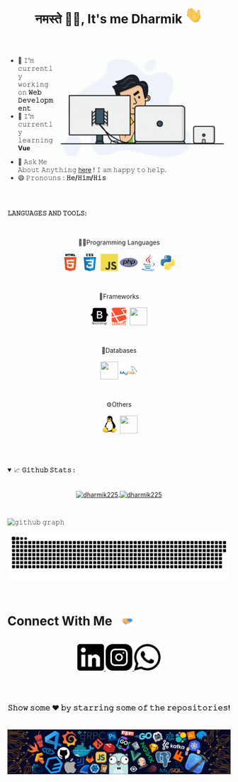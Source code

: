 <h1 align="center">
  <a target="_blank">
  </a>
  नमस्ते 🙏🏻, It's me Dharmik 
  <a target="_blank">
    <img src="https://github.com/dharmik225/dharmik225/blob/main/GIF/Hi.gif" width="40px" />
  </a>
</h1>

<br/>
<br/>
<a target="_blank">
  <img align="right" height="250" width="400" alt="GIF" src="https://github.com/dharmik225/dharmik225/blob/main/GIF/image.gif">
</a>

- 🔭 𝙸’𝚖 𝚌𝚞𝚛𝚛𝚎𝚗𝚝𝚕𝚢 𝚠𝚘𝚛𝚔𝚒𝚗𝚐 𝚘𝚗 **𝚆𝚎𝚋 𝙳𝚎𝚟𝚎𝚕𝚘𝚙𝚖𝚎𝚗𝚝**
- 🌱 𝙸’𝚖 𝚌𝚞𝚛𝚛𝚎𝚗𝚝𝚕𝚢 𝚕𝚎𝚊𝚛𝚗𝚒𝚗𝚐 **Vue**
<!-- - 🤔 𝙸’𝚖 𝚕𝚘𝚘𝚔𝚒𝚗𝚐 𝚏𝚘𝚛 𝚑𝚎𝚕𝚙 𝚠𝚒𝚝𝚑 **𝙸𝚗𝚝𝚎𝚛𝚗𝚜𝚑𝚒𝚙𝚜** -->
- 💬 𝙰𝚜𝚔 𝙼𝚎 𝙰𝚋𝚘𝚞𝚝 𝙰𝚗𝚢𝚝𝚑𝚒𝚗𝚐 [here](https://api.whatsapp.com/send?phone=919033748415) ! 𝙸 𝚊𝚖 𝚑𝚊𝚙𝚙𝚢 𝚝𝚘 𝚑𝚎𝚕𝚙.
- 😄 𝙿𝚛𝚘𝚗𝚘𝚞𝚗𝚜 : **𝙷𝚎/𝙷𝚒𝚖/𝙷𝚒𝚜**
<br/>
<br/>

**𝙻𝙰𝙽𝙶𝚄𝙰𝙶𝙴𝚂 𝙰𝙽𝙳 𝚃𝙾𝙾𝙻𝚂:**  
<br/>
<br/>
<p align="center">
👨‍💻Programming Languages<br><br>
<code><img width="40" height="40" src="https://raw.githubusercontent.com/devicons/devicon/master/icons/html5/html5-original-wordmark.svg"/></code>
<code><img width="40" height="40" src="https://raw.githubusercontent.com/devicons/devicon/master/icons/css3/css3-original-wordmark.svg"/></code>
<code><img width="40" height="40" src="https://raw.githubusercontent.com/devicons/devicon/master/icons/javascript/javascript-original.svg"/></code>
<code><img width="40" height="40" src="https://raw.githubusercontent.com/devicons/devicon/master/icons/php/php-original.svg"/></code>
<code><img width="40" height="40" src="https://raw.githubusercontent.com/devicons/devicon/master/icons/java/java-original.svg"/></code>
<code><img width="40" height="40" src="https://raw.githubusercontent.com/devicons/devicon/master/icons/python/python-original.svg"/></code></p>
<br/>
<p align="center">
🔄Frameworks<br><br>
<code><img width="40" height="40" src="https://raw.githubusercontent.com/devicons/devicon/master/icons/bootstrap/bootstrap-plain-wordmark.svg"/></code>
<code><img width="40" height="40" src="https://raw.githubusercontent.com/devicons/devicon/master/icons/laravel/laravel-plain-wordmark.svg"/></code>
<code><img width="40" height="40" src="https://cdn.worldvectorlogo.com/logos/codeigniter.svg"/></code></p>
<br/>
<p align="center">
💾Databases<br><br>
<code><img width="40" height="40" src="https://www.vectorlogo.zone/logos/firebase/firebase-icon.svg"/></code>
<code><img width="40" height="40" src="https://raw.githubusercontent.com/devicons/devicon/master/icons/mysql/mysql-original-wordmark.svg"/></code></p>
<br/>
<p align="center">
⚙️Others<br><br>
<code><img width="40" height="40" src="https://raw.githubusercontent.com/devicons/devicon/master/icons/linux/linux-original.svg"/></code>
<code><img width="40" height="40" src="https://www.vectorlogo.zone/logos/git-scm/git-scm-icon.svg"/></code></p>
<br/>

#

<details open="">
<summary>
  <g-emoji class="g-emoji" alias="chart_with_upwards_trend" fallback-src="https://github.githubassets.com/images/icons/emoji/unicode/1f4c8.png">📈</g-emoji>
  <strong>𝙶𝚒𝚝𝚑𝚞𝚋 𝚂𝚝𝚊𝚝𝚜 : </strong>
</summary>
<br>

<p align="center">
  <a href="https://github.com/dharmik225">
    <img align="center" src="https://github-readme-stats.vercel.app/api/top-langs?username=dharmik225&show_icons=true&locale=en&layout=compact" alt="dharmik225"/>
  </a>
  <a href="https://github.com/dharmik225">
    <img align="center" height="195px" src="https://github-readme-stats.vercel.app/api?username=dharmik225&show_icons=true&locale=en" alt="dharmik225" />
  </a>
</p>
</details>
<br>

![𝚐𝚒𝚝𝚑𝚞𝚋 𝚐𝚛𝚊𝚙𝚑](https://activity-graph.herokuapp.com/graph?username=dharmik225&theme=react-dark&hide_border=true&area=true)

<!-- Don't Run Contribution Graph(Generate Snake) Action on your default Branch-->
![𝙶𝚒𝚝𝚑𝚞𝚋 𝙲𝚘𝚗𝚝𝚛𝚒𝚋𝚞𝚝𝚒𝚘𝚗 𝙶𝚛𝚊𝚙𝚑](https://github.com/dharmik225/dharmik225/blob/main/github-contribution-grid-snake.svg)
<!-- Don't Run Contribution Graph(Generate Snake) Action on your default Branch -->
<br/>

#


<h1>
  Connect With Me
  <a target="_blank">
    <img src="https://github.com/dharmik225/dharmik225/blob/main/GIF/Handshake.gif" height="25px" style="max-width:100%;">
  </a>
</h1>

<p align="center">
  <br>
  <a href="https://www.linkedin.com/in/dharmik-bhadkoliya-9789b11b8/" target="_blank">
    <code><img height="60" width="60" src="https://github.com/dharmik225/dharmik225/blob/main/SVG/linkedin.svg"/></code>
  </a>
  <a href="https://www.instagram.com/dharmik_bhadkoliya/" target="_blank">
    <code><img height="60" width="60" src="https://github.com/dharmik225/dharmik225/blob/main/SVG/instagram.svg"/></code>
  </a>
   <a href="https://api.whatsapp.com/send?phone=919033748415" target="_blank">
    <code><img height="60" width="60" src="https://github.com/dharmik225/dharmik225/blob/main/SVG/whatsapp.svg"/></code>
  </a>  
</p>
<br/>
<br/>

<div align="center">

### 𝚂𝚑𝚘𝚠 𝚜𝚘𝚖𝚎 ❤️ 𝚋𝚢 𝚜𝚝𝚊𝚛𝚛𝚒𝚗𝚐 𝚜𝚘𝚖𝚎 𝚘𝚏 𝚝𝚑𝚎 𝚛𝚎𝚙𝚘𝚜𝚒𝚝𝚘𝚛𝚒𝚎𝚜!

</div>

#

![footer](https://github.com/dharmik225/dharmik225/blob/main/PNG/footer.png)

